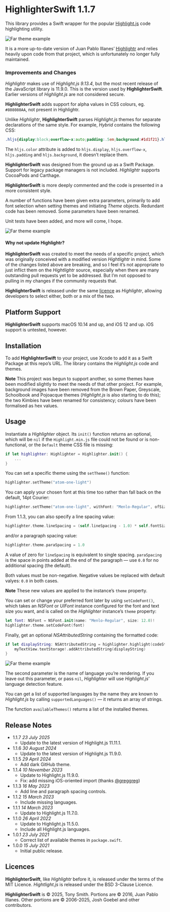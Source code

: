 # HighlighterSwift 1.1.7

This library provides a Swift wrapper for the popular [Highlight.js](https://highlightjs.org/) code highlighting utility.

![Far theme example](Images/atom-one-dark.png)

It is a more up-to-date version of Juan Pablo Illanes’ [Highlightr](https://github.com/raspu/Highlightr) and relies heavily upon code from that project, which is unfortunately no longer fully maintained.

### Improvements and Changes

*Highlightr* makes use of *Highlight.js 9.13.4*, but the most recent release of the JavaScript library is 11.9.0. This is the version used by **HighlighterSwift**. Earlier versions of *Highlight.js* are not considered secure.

**HighlighterSwift** adds support for alpha values in CSS colours, eg. `#808080AA`, not present in Highlightr.

Unlike *Highlightr*, **HighlighterSwift** parses *Highlight.js* themes for separate declarations of the same style. For example, *Hybrid* contains the following CSS:

```css
.hljs{display:block;overflow-x:auto;padding:.5em;background:#1d1f21}.hljs span::selection,.hljs::selection{background:#373b41}.hljs{color:#c5c8c6}
```

The `hljs.color` attribute is added to `hljs.display`, `hljs.overflow-x`, `hljs.padding` and `hljs.background`, it doesn’t replace them.

**HighlighterSwift** was designed from the ground up as a Swift Package. Support for legacy package managers is not included. *Highlightr* supports CocoaPods and Carthage.

**HighlighterSwift** is more deeply commented and the code is presented in a more consistent style.

A number of functions have been given extra parameters, primarily to add font selection when setting themes and initiating *Theme* objects. Redundant code has been removed. Some parameters have been renamed.

Unit tests have been added, and more will come, I hope.

![Far theme example](Images/far.png)

#### Why not update Highlightr?

**HighlighterSwift** was created to meet the needs of a specific project, which was originally conceived with a modified version *Hightlightr* in mind. Some of the changes listed above are breaking, and so I feel it’s not appropriate to just inflict them on the *Hightlightr* source, especially when there are many outstanding pull requests yet to be addressed. But I’m not opposed to pulling in my changes if the community requests that.

**HighlighterSwift** is released under the same [licence](#licence) as *Highlightr*, allowing developers to select either, both or a mix of the two.

## Platform Support

**HighlighterSwift** supports macOS 10.14 and up, and iOS 12 and up. iOS support is untested, however.

## Installation

To add **HighlighterSwift** to your project, use Xcode to add it as a Swift Package at this repo’s URL. The library contains the *Highlight.js* code and themes.

**Note** This project was begun to support another, so some themes have been modified slightly to meet the needs of that other project. For example, background images have been removed from the Brown Paper, Greyscale, Schoolbook and Pojoacque themes (*Highlight.js* is also starting to do this); the two Kimbies have been renamed for consistency; colours have been formalised as hex values.

## Usage

Instantiate a *Highlighter* object. Its `init()` function returns an optional, which will be `nil` if the `Highlight.min.js` file could not be found or is non-functional, or the `Default` theme CSS file is missing:

```swift
if let highlighter: Highlighter = Highlighter.init() {
    ...
}
```

You can set a specific theme using the `setTheme()` function:

```swift
highlighter.setTheme("atom-one-light")
```

You can apply your chosen font at this time too rather than fall back on the default, 14pt Courier:

```swift
highlighter.setTheme("atom-one-light", withFont: "Menlo-Regular", ofSize: 16.0)
```

From 1.1.3, you can also specify a line spacing value:

```swift
highlighter.theme.lineSpacing = (self.lineSpacing - 1.0) * self.fontSize
```

and/or a paragraph spacing value:

```swift
highlighter.theme.paraSpacing = 1.0
```

A value of zero for `lineSpacing` is equivalent to single spacing. `paraSpacing` is the space in points added at the end of the paragraph — use `0.0` for no additional spacing (the default).

Both values must be non-negative. Negative values be replaced with default valyes: `0.0` in both cases.

**Note** These new values are applied to the instance’s `theme` property.

You can set or change your preferred font later by using `setCodeFont()`, which takes an *NSFont* or *UIFont* instance configured for the font and text size you want, and is called on the *Highlighter* instance’s `theme` property:

```swift
let font: NSFont = NSFont.init(name: "Menlo-Regular", size: 12.0)!
highlighter.theme.setCodeFont(font)
```

Finally, get an optional *NSAttributedString* containing the formatted code:

```swift
if let displayString: NSAttributedString = highlighter.highlight(codeString, as: "swift") {
    myTextView.textStorage!.addAttributedString(displayString)
}
```

![Far theme example](Images/github-gist.png)

The second parameter is the name of language you’re rendering. If you leave out this parameter, or pass `nil`, *Highlighter* will use *Highlight.js*’ language detection feature.

You can get a list of supported languages by the name they are known to *Highlight.js* by calling `supportedLanguages()` — it returns an array of strings.

The function `availableThemes()` returns a list of the installed themes.

## Release Notes

- 1.1.7 *23 July 2025*
    - Update to the latest version of Highlight.js 11.11.1.
- 1.1.6 *30 August 2024*
    - Update to the latest version of Highlight.js 11.9.0.
- 1.1.5 *29 April 2024*
    - Add dark GitHub theme.
- 1.1.4 *10 November 2023*
    - Update to Highlight.js 11.9.0.
    - Fix: add missing iOS-oriented import (thanks [@greggreg](https://github.com/gregggreg))
- 1.1.3 *16 May 2023*
    - Add line and paragraph spacing controls.
- 1.1.2 *15 March 2023*
    - Include missing languages.
- 1.1.1 *14 March 2023*
    - Update to Highlight.js 11.7.0.
- 1.1.0 *26 April 2022*
    - Update to Highlight.js 11.5.0.
    - Include all Highlight.js languages.
- 1.0.1 *23 July 2021*
    - Correct list of available themes in `package.swift`.
- 1.0.0 *15 July 2021*
    - Initial public release.

## Licences

**HighlighterSwift**, like *Highlightr* before it, is released under the terms of the MIT Licence. *Hightlight.js* is released under the BSD 3-Clause Licence.

**HighlighterSwift** is &copy; 2025, Tony Smith. Portions are &copy; 2016, Juan Pablo Illanes. Other portions are &copy; 2006-2025, Josh Goebel and other contributors.
